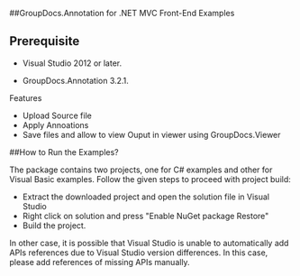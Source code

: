 
##GroupDocs.Annotation for .NET MVC Front-End Examples


## Prerequisite

+ Visual Studio 2012 or later.

+ GroupDocs.Annotation 3.2.1.

Features

+ Upload Source file
+ Apply Annoations
+ Save files and allow to view Ouput in viewer using GroupDocs.Viewer


##How to Run the Examples?

The package contains two projects, one for C# examples and other for Visual Basic examples. Follow the given steps to proceed with project build:

* Extract the downloaded project and open the solution file in Visual Studio
* Right click on solution and press "Enable NuGet package Restore"
* Build the project.

In other case, it is possible that Visual Studio is unable to automatically add APIs references due to Visual Studio version differences. In this case, please add references of missing APIs manually.
